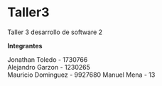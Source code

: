 # Taller3
Taller 3 desarrollo de software 2

**Integrantes**  
  
Jonathan Toledo - 1730766  
Alejandro Garzon - 1230265  
Mauricio Dominguez - 9927680
Manuel Mena - 13